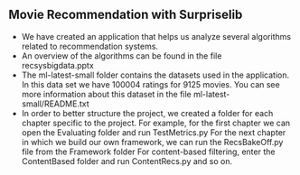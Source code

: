 
## Movie Recommendation with Surpriselib 

- We have created an application that helps us analyze several algorithms related to recommendation systems. 
- An overview of the algorithms can be found in the file recsysbigdata.pptx
- The ml-latest-small folder contains the datasets used in the application. In this data set we have 100004 ratings for 9125 movies. You can see more information about this dataset in the file ml-latest-small/README.txt
- In order to better structure the project, we created a folder for each chapter specific to the project. 
For example, for the first chapter we can open the Evaluating folder and run TestMetrics.py
For the next chapter in which we build our own framework, we can run the RecsBakeOff.py file from the Framework folder
For content-based filtering, enter the ContentBased folder and run ContentRecs.py and so on.


